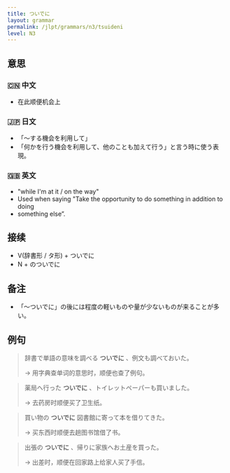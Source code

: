 ```yaml
---
title: ついでに
layout: grammar
permalink: /jlpt/grammars/n3/tsuideni
level: N3
---
```


## 意思

### 🇨🇳 中文

- 在此顺便机会上

### 🇯🇵 日文

- 「〜する機会を利用して」
- 「何かを行う機会を利用して、他のことも加えて行う」と言う時に使う表現。

### 🇬🇧 英文

- "while I'm at it / on the way"
- Used when saying "Take the opportunity to do something in addition to doing
- something else”.

## 接续

- V(辞書形 / タ形) + ついでに
- N + のついでに

## 备注

- 「〜ついでに」の後には程度の軽いものや量が少ないものが来ることが多い。

## 例句

> 辞書で単語の意味を調べる **ついでに** 、例文も調べておいた。
>
> → 用字典查单词的意思时，顺便也查了例句。

> 薬局へ行った **ついでに** 、トイレットペーパーも買いました。
>
> → 去药房时顺便买了卫生纸。

> 買い物の **ついでに** 図書館に寄って本を借りてきた。
>
> → 买东西时顺便去趟图书馆借了书。

> 出張の **ついでに** 、帰りに家族へお土産を買った。
>
> → 出差时，顺便在回家路上给家人买了手信。

